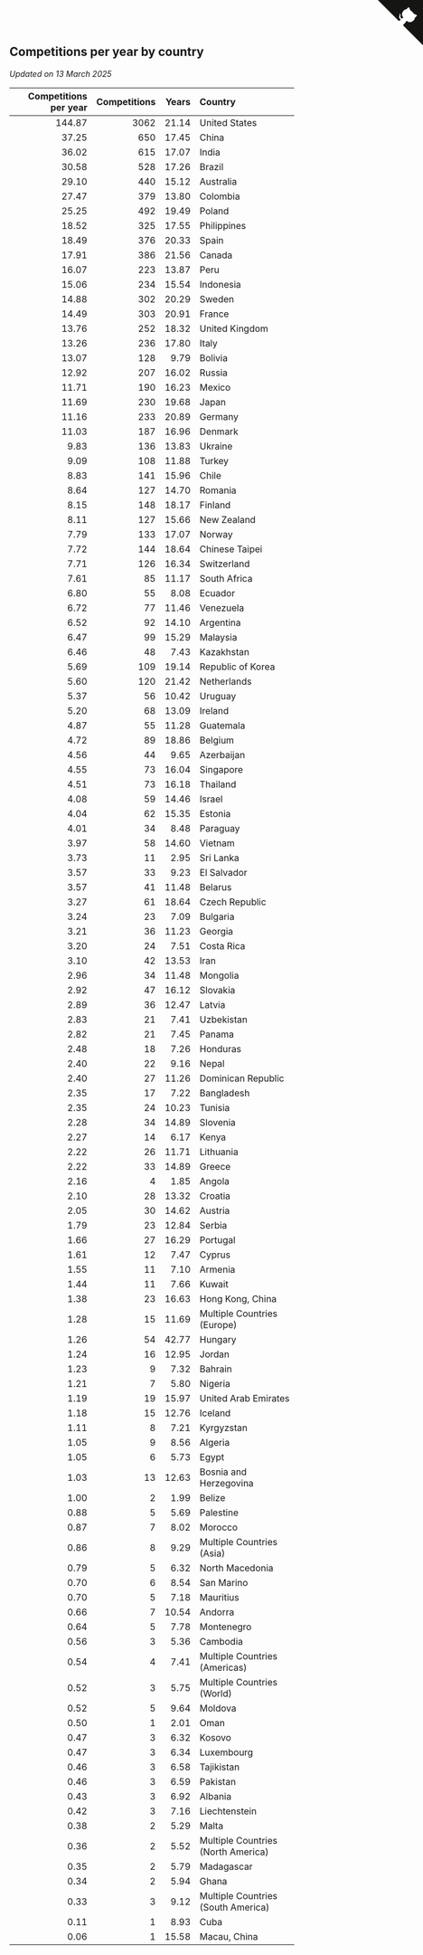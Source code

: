 ## Competitions per year by country

*Updated on 13 March 2025*

| Competitions per year | Competitions | Years | Country |
| ---: | ---: | ---: | :--- |
| 144.87 | 3062 | 21.14 | United States |
| 37.25 | 650 | 17.45 | China |
| 36.02 | 615 | 17.07 | India |
| 30.58 | 528 | 17.26 | Brazil |
| 29.10 | 440 | 15.12 | Australia |
| 27.47 | 379 | 13.80 | Colombia |
| 25.25 | 492 | 19.49 | Poland |
| 18.52 | 325 | 17.55 | Philippines |
| 18.49 | 376 | 20.33 | Spain |
| 17.91 | 386 | 21.56 | Canada |
| 16.07 | 223 | 13.87 | Peru |
| 15.06 | 234 | 15.54 | Indonesia |
| 14.88 | 302 | 20.29 | Sweden |
| 14.49 | 303 | 20.91 | France |
| 13.76 | 252 | 18.32 | United Kingdom |
| 13.26 | 236 | 17.80 | Italy |
| 13.07 | 128 | 9.79 | Bolivia |
| 12.92 | 207 | 16.02 | Russia |
| 11.71 | 190 | 16.23 | Mexico |
| 11.69 | 230 | 19.68 | Japan |
| 11.16 | 233 | 20.89 | Germany |
| 11.03 | 187 | 16.96 | Denmark |
| 9.83 | 136 | 13.83 | Ukraine |
| 9.09 | 108 | 11.88 | Turkey |
| 8.83 | 141 | 15.96 | Chile |
| 8.64 | 127 | 14.70 | Romania |
| 8.15 | 148 | 18.17 | Finland |
| 8.11 | 127 | 15.66 | New Zealand |
| 7.79 | 133 | 17.07 | Norway |
| 7.72 | 144 | 18.64 | Chinese Taipei |
| 7.71 | 126 | 16.34 | Switzerland |
| 7.61 | 85 | 11.17 | South Africa |
| 6.80 | 55 | 8.08 | Ecuador |
| 6.72 | 77 | 11.46 | Venezuela |
| 6.52 | 92 | 14.10 | Argentina |
| 6.47 | 99 | 15.29 | Malaysia |
| 6.46 | 48 | 7.43 | Kazakhstan |
| 5.69 | 109 | 19.14 | Republic of Korea |
| 5.60 | 120 | 21.42 | Netherlands |
| 5.37 | 56 | 10.42 | Uruguay |
| 5.20 | 68 | 13.09 | Ireland |
| 4.87 | 55 | 11.28 | Guatemala |
| 4.72 | 89 | 18.86 | Belgium |
| 4.56 | 44 | 9.65 | Azerbaijan |
| 4.55 | 73 | 16.04 | Singapore |
| 4.51 | 73 | 16.18 | Thailand |
| 4.08 | 59 | 14.46 | Israel |
| 4.04 | 62 | 15.35 | Estonia |
| 4.01 | 34 | 8.48 | Paraguay |
| 3.97 | 58 | 14.60 | Vietnam |
| 3.73 | 11 | 2.95 | Sri Lanka |
| 3.57 | 33 | 9.23 | El Salvador |
| 3.57 | 41 | 11.48 | Belarus |
| 3.27 | 61 | 18.64 | Czech Republic |
| 3.24 | 23 | 7.09 | Bulgaria |
| 3.21 | 36 | 11.23 | Georgia |
| 3.20 | 24 | 7.51 | Costa Rica |
| 3.10 | 42 | 13.53 | Iran |
| 2.96 | 34 | 11.48 | Mongolia |
| 2.92 | 47 | 16.12 | Slovakia |
| 2.89 | 36 | 12.47 | Latvia |
| 2.83 | 21 | 7.41 | Uzbekistan |
| 2.82 | 21 | 7.45 | Panama |
| 2.48 | 18 | 7.26 | Honduras |
| 2.40 | 22 | 9.16 | Nepal |
| 2.40 | 27 | 11.26 | Dominican Republic |
| 2.35 | 17 | 7.22 | Bangladesh |
| 2.35 | 24 | 10.23 | Tunisia |
| 2.28 | 34 | 14.89 | Slovenia |
| 2.27 | 14 | 6.17 | Kenya |
| 2.22 | 26 | 11.71 | Lithuania |
| 2.22 | 33 | 14.89 | Greece |
| 2.16 | 4 | 1.85 | Angola |
| 2.10 | 28 | 13.32 | Croatia |
| 2.05 | 30 | 14.62 | Austria |
| 1.79 | 23 | 12.84 | Serbia |
| 1.66 | 27 | 16.29 | Portugal |
| 1.61 | 12 | 7.47 | Cyprus |
| 1.55 | 11 | 7.10 | Armenia |
| 1.44 | 11 | 7.66 | Kuwait |
| 1.38 | 23 | 16.63 | Hong Kong, China |
| 1.28 | 15 | 11.69 | Multiple Countries (Europe) |
| 1.26 | 54 | 42.77 | Hungary |
| 1.24 | 16 | 12.95 | Jordan |
| 1.23 | 9 | 7.32 | Bahrain |
| 1.21 | 7 | 5.80 | Nigeria |
| 1.19 | 19 | 15.97 | United Arab Emirates |
| 1.18 | 15 | 12.76 | Iceland |
| 1.11 | 8 | 7.21 | Kyrgyzstan |
| 1.05 | 9 | 8.56 | Algeria |
| 1.05 | 6 | 5.73 | Egypt |
| 1.03 | 13 | 12.63 | Bosnia and Herzegovina |
| 1.00 | 2 | 1.99 | Belize |
| 0.88 | 5 | 5.69 | Palestine |
| 0.87 | 7 | 8.02 | Morocco |
| 0.86 | 8 | 9.29 | Multiple Countries (Asia) |
| 0.79 | 5 | 6.32 | North Macedonia |
| 0.70 | 6 | 8.54 | San Marino |
| 0.70 | 5 | 7.18 | Mauritius |
| 0.66 | 7 | 10.54 | Andorra |
| 0.64 | 5 | 7.78 | Montenegro |
| 0.56 | 3 | 5.36 | Cambodia |
| 0.54 | 4 | 7.41 | Multiple Countries (Americas) |
| 0.52 | 3 | 5.75 | Multiple Countries (World) |
| 0.52 | 5 | 9.64 | Moldova |
| 0.50 | 1 | 2.01 | Oman |
| 0.47 | 3 | 6.32 | Kosovo |
| 0.47 | 3 | 6.34 | Luxembourg |
| 0.46 | 3 | 6.58 | Tajikistan |
| 0.46 | 3 | 6.59 | Pakistan |
| 0.43 | 3 | 6.92 | Albania |
| 0.42 | 3 | 7.16 | Liechtenstein |
| 0.38 | 2 | 5.29 | Malta |
| 0.36 | 2 | 5.52 | Multiple Countries (North America) |
| 0.35 | 2 | 5.79 | Madagascar |
| 0.34 | 2 | 5.94 | Ghana |
| 0.33 | 3 | 9.12 | Multiple Countries (South America) |
| 0.11 | 1 | 8.93 | Cuba |
| 0.06 | 1 | 15.58 | Macau, China |


<a href="https://github.com/jonatanklosko/wca_statistics" class="github-corner" aria-label="View source on Github"><svg width="80" height="80" viewBox="0 0 250 250" style="fill:#151513; color:#fff; position: absolute; top: 0; border: 0; right: 0;" aria-hidden="true"><path d="M0,0 L115,115 L130,115 L142,142 L250,250 L250,0 Z"></path><path d="M128.3,109.0 C113.8,99.7 119.0,89.6 119.0,89.6 C122.0,82.7 120.5,78.6 120.5,78.6 C119.2,72.0 123.4,76.3 123.4,76.3 C127.3,80.9 125.5,87.3 125.5,87.3 C122.9,97.6 130.6,101.9 134.4,103.2" fill="currentColor" style="transform-origin: 130px 106px;" class="octo-arm"></path><path d="M115.0,115.0 C114.9,115.1 118.7,116.5 119.8,115.4 L133.7,101.6 C136.9,99.2 139.9,98.4 142.2,98.6 C133.8,88.0 127.5,74.4 143.8,58.0 C148.5,53.4 154.0,51.2 159.7,51.0 C160.3,49.4 163.2,43.6 171.4,40.1 C171.4,40.1 176.1,42.5 178.8,56.2 C183.1,58.6 187.2,61.8 190.9,65.4 C194.5,69.0 197.7,73.2 200.1,77.6 C213.8,80.2 216.3,84.9 216.3,84.9 C212.7,93.1 206.9,96.0 205.4,96.6 C205.1,102.4 203.0,107.8 198.3,112.5 C181.9,128.9 168.3,122.5 157.7,114.1 C157.9,116.9 156.7,120.9 152.7,124.9 L141.0,136.5 C139.8,137.7 141.6,141.9 141.8,141.8 Z" fill="currentColor" class="octo-body"></path></svg></a><style>.github-corner:hover .octo-arm{animation:octocat-wave 560ms ease-in-out}@keyframes octocat-wave{0%,100%{transform:rotate(0)}20%,60%{transform:rotate(-25deg)}40%,80%{transform:rotate(10deg)}}@media (max-width:500px){.github-corner:hover .octo-arm{animation:none}.github-corner .octo-arm{animation:octocat-wave 560ms ease-in-out}}</style>
